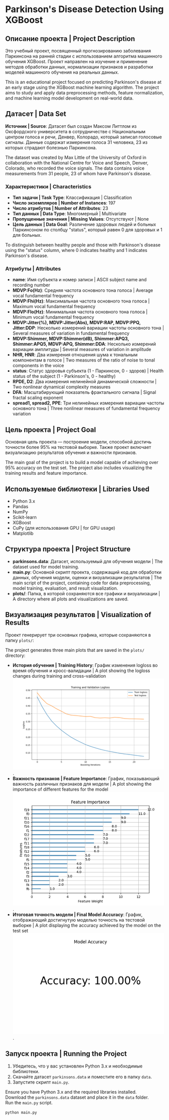 # Parkinson's Disease Detection Using XGBoost

## Описание проекта | Project Description

Это учебный проект, посвященный прогнозированию заболевания Паркинсона на ранней стадии с использованием алгоритма машинного обучения XGBoost. Проект направлен на изучение и применение методов обработки данных, нормализации признаков и разработки моделей машинного обучения на реальных данных.

This is an educational project focused on predicting Parkinson's disease at an early stage using the XGBoost machine learning algorithm. The project aims to study and apply data preprocessing methods, feature normalization, and machine learning model development on real-world data.

## Датасет | Data Set

**Источник | Source**: Датасет был создан Максом Литтлом из Оксфордского университета в сотрудничестве с Национальным центром голоса и речи, Денвер, Колорадо, который записал голосовые сигналы. Данные содержат измерения голоса 31 человека, 23 из которых страдают болезнью Паркинсона.

The dataset was created by Max Little of the University of Oxford in collaboration with the National Centre for Voice and Speech, Denver, Colorado, who recorded the voice signals. The data contains voice measurements from 31 people, 23 of whom have Parkinson's disease.

### Характеристики | Characteristics

- **Тип задачи | Task Type**: Классификация | Classification
- **Число экземпляров | Number of Instances**: 197
- **Число атрибутов | Number of Attributes**: 23
- **Тип данных | Data Type**: Многомерный | Multivariate
- **Пропущенные значения | Missing Values**: Отсутствуют | None
- **Цель данных | Data Goal**: Различение здоровых людей и больных Паркинсоном по столбцу "status", который равен 0 для здоровых и 1 для больных.

To distinguish between healthy people and those with Parkinson's disease using the "status" column, where 0 indicates healthy and 1 indicates Parkinson's disease.

### Атрибуты | Attributes

- **name**: Имя субъекта и номер записи | ASCII subject name and recording number
- **MDVP:Fo(Hz)**: Средняя частота основного тона голоса | Average vocal fundamental frequency
- **MDVP:Fhi(Hz)**: Максимальная частота основного тона голоса | Maximum vocal fundamental frequency
- **MDVP:Flo(Hz)**: Минимальная частота основного тона голоса | Minimum vocal fundamental frequency
- **MDVP:Jitter(%), MDVP:Jitter(Abs), MDVP:RAP, MDVP:PPQ, Jitter:DDP**: Несколько измерений вариации частоты основного тона | Several measures of variation in fundamental frequency
- **MDVP:Shimmer, MDVP:Shimmer(dB), Shimmer:APQ3, Shimmer:APQ5, MDVP:APQ, Shimmer:DDA**: Несколько измерений вариации амплитуды | Several measures of variation in amplitude
- **NHR, HNR**: Два измерения отношения шума к тональным компонентам в голосе | Two measures of the ratio of noise to tonal components in the voice
- **status**: Статус здоровья субъекта (1 - Паркинсон, 0 - здоров) | Health status of the subject (1 - Parkinson's, 0 - healthy)
- **RPDE, D2**: Два измерения нелинейной динамической сложности | Two nonlinear dynamical complexity measures
- **DFA**: Масштабирующий показатель фрактального сигнала | Signal fractal scaling exponent
- **spread1, spread2, PPE**: Три нелинейных измерения вариации частоты основного тона | Three nonlinear measures of fundamental frequency variation

## Цель проекта | Project Goal

Основная цель проекта — построение модели, способной достичь точности более 95% на тестовой выборке. Также проект включает визуализацию результатов обучения и важности признаков.

The main goal of the project is to build a model capable of achieving over 95% accuracy on the test set. The project also includes visualizing the training results and feature importance.

## Используемые библиотеки | Libraries Used

- Python 3.x
- Pandas
- NumPy
- Scikit-learn
- XGBoost
- CuPy (для использования GPU | for GPU usage)
- Matplotlib

## Структура проекта | Project Structure

- **parkinsons.data**: Датасет, используемый для обучения модели | The dataset used for model training.
- **main.py**: Основной скрипт проекта, содержащий код для обработки данных, обучения модели, оценки и визуализации результатов | The main script of the project, containing code for data preprocessing, model training, evaluation, and result visualization.
- **plots/**: Папка, в которой сохраняются все графики и визуализации | A directory where all plots and visualizations are saved.

## Визуализация результатов | Visualization of Results

Проект генерирует три основных графика, которые сохраняются в папку `plots/`:

The project generates three main plots that are saved in the `plots/` directory:

- **История обучения | Training History**: График изменения logloss во время обучения и кросс-валидации | A plot showing the logloss changes during training and cross-validation
![Training History](plots/training_history.png).
- **Важность признаков | Feature Importance**: График, показывающий важность различных признаков для модели | A plot showing the importance of different features for the model
![Feature Importance](plots/feature_importance.png).
- **Итоговая точность модели | Final Model Accuracy**: График, отображающий достигнутую моделью точность на тестовой выборке | A plot displaying the accuracy achieved by the model on the test set
![Model Accuracy](plots/model_accuracy.png).

## Запуск проекта | Running the Project

1. Убедитесь, что у вас установлен Python 3.x и необходимые библиотеки.
2. Скачайте датасет `parkinsons.data` и поместите его в папку `data`.
3. Запустите скрипт `main.py`.

Ensure you have Python 3.x and the required libraries installed.  
Download the `parkinsons.data` dataset and place it in the `data` folder.  
Run the `main.py` script.

```bash
python main.py